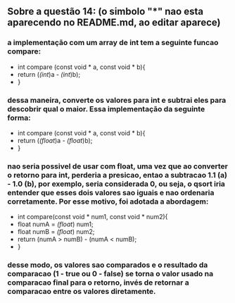 ## Sobre a questão 14: (o simbolo "*" nao esta aparecendo no README.md, ao editar aparece)
### a implementação com um array de int tem a seguinte funcao compare:
- int compare (const void * a, const void * b){
-   return (*(int*)a - *(int*)b); 
- }

### dessa maneira, converte os valores para int e subtrai eles para descobrir qual o maior. Essa implementação da seguinte forma:
- int compare (const void * a, const void * b){
-   return (*(float*)a - *(float*)b); 
- }

### nao seria possivel de usar com float, uma vez que ao converter o retorno para int, perderia a presicao, entao a subtracao 1.1 (a) - 1.0 (b), por exemplo, seria considerada 0, ou seja, o qsort iria entender que esses dois valores sao iguais e nao ordenaria corretamente. Por esse motivo, foi adotada a abordagem: 
- int compare(const void * num1, const void * num2){ 
-    float numA = *(float*) num1;
-    float numB = *(float*) num2;
-    return (numA > numB) - (numA < numB);
- }

### desse modo, os valores sao comparados e o resultado da comparacao (1 - true ou 0 - false) se torna o valor usado na comparacao final para o retorno, invés de retornar a comparacao entre os valores diretamente.
